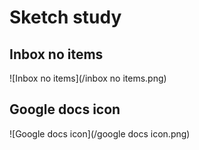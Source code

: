Sketch study
==============

Inbox no items
---------------
![Inbox no items](/inbox no items.png)

Google docs icon
---------------
![Google docs icon](/google docs icon.png)